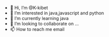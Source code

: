 - 👋 Hi, I’m @K-kibet
- 👀 I’m interested in java,javascript and python
- 🌱 I’m currently learning java
- 💞️ I’m looking to collaborate on ...
- 📫 How to reach me email

<!---
K-kibet/K-kibet is a ✨ special ✨ repository because its `README.md` (this file) appears on your GitHub profile.
You can click the Preview link to take a look at your changes.
--->
